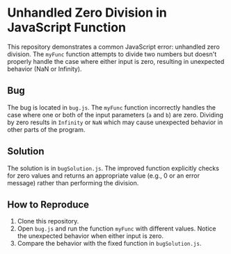 # Unhandled Zero Division in JavaScript Function

This repository demonstrates a common JavaScript error: unhandled zero division. The `myFunc` function attempts to divide two numbers but doesn't properly handle the case where either input is zero, resulting in unexpected behavior (NaN or Infinity).

## Bug

The bug is located in `bug.js`. The `myFunc` function incorrectly handles the case where one or both of the input parameters (`a` and `b`) are zero.  Dividing by zero results in `Infinity` or `NaN` which may cause unexpected behavior in other parts of the program. 

## Solution

The solution is in `bugSolution.js`. The improved function explicitly checks for zero values and returns an appropriate value (e.g., 0 or an error message) rather than performing the division.

## How to Reproduce

1. Clone this repository.
2. Open `bug.js` and run the function `myFunc` with different values. Notice the unexpected behavior when either input is zero.
3. Compare the behavior with the fixed function in `bugSolution.js`.